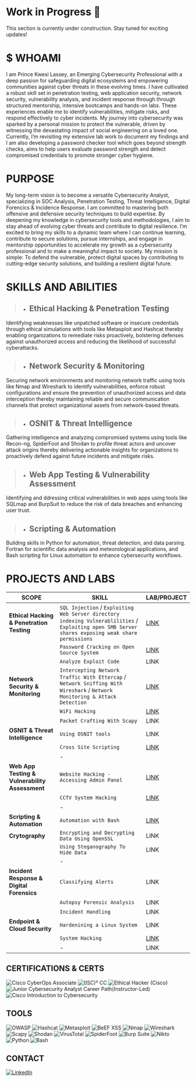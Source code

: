 # Work in Progress 🚧
This section is currently under construction. Stay tuned for exciting updates!

# $ WHOAMI
I am Prince Kwesi Lassey, an Emerging Cybersecurity Professional with a deep passion for safeguarding digital ecosystems and empowering communities against cyber threats in these evolving times. I have cultivated a robust skill set in penetration testing, web application security, network security, vulnerability analysis, and incident response through through structured mentorship, intensive bootcamps and hands-on labs. These experiences enable me to identify vulnerabilities, mitigate risks, and respond effectively to cyber incidents. My journey into cybersecurity was sparked by a personal mission to protect the vulnerable, driven by witnessing the devastating impact of social engineering on a loved one. Currently, I’m revisiting my extensive lab work to document my findings and I am also developing a password checker tool which goes beyond strength checks, aims to help users evaluate password strength and detect compromised credentials to promote stronger cyber hygiene.

# PURPOSE
My long-term vision is to become a versatile Cybersecurity Analyst, specializing in SOC Analysis, Penetration Testing, Threat Intelligence, Digital Forencics & Incidence Response. I am committed to mastering both offensive and defensive security techniques to build expertise. By deepening my knowledge in cybersecurity tools and methodologies, I aim to stay ahead of evolving cyber threats and contribute to digital resilience. I’m excited to bring my skills to a dynamic team where I can continue learning, contribute to secure solutions,  pursue internships, and engage in mentorship opportunities to accelerate my growth as a cybersecurity professional and to make a meaningful impact to society. My mission is simple: To defend the vulnerable, protect digital spaces by contributing to cutting-edge security solutions, and building a resilient digital future.

# SKILLS AND ABILITIES
> - ## Ethical Hacking & Penetration Testing
Identifying weaknesses like unpatched software or insecure credentials through ethical simulations with tools like Metasploit and Hashcat thereby enabling organizations to remediate risks proactively, bolstering defenses against unauthorized access and reducing the likelihood of successful cyberattacks.

> - ## Network Security & Monitoring
Securing network environments and monitoring network traffic using tools like Nmap and Wireshark to identify vulnerabilities, enforce robust configurations and ensure the prevention of unauthorized access and data interception thereby maintaining reliable and secure communication channels that protect organizational assets from network-based threats.

> - ## OSNIT & Threat Intelligence
Gathering intelligence and analyzing compromised systems using tools like Recon-ng, SpiderFoot and Shodan to profile threat actors and uncover attack origins thereby delivering actionable insights for organizations to proactively defend against future incidents and mitigate risks.

> - ## Web App Testing & Vulnerability Assessment
Identifying and ddressing critical vulnerabilities in web apps using tools like SQLmap and BurpSuit to reduce the risk of data breaches and enhancing user trust.

> - ## Scripting & Automation
Building skills in Python for automation, threat detection, and data parsing. Fortran for scientific  data analysis and meteorological applications, and Bash scripting for Linux automation to enhance cybersecurity workflows. 

# PROJECTS AND LABS

|**SCOPE**           | **SKILL**        | **LAB/PROJECT**| 
|----------------|-------------------------|-------------|
|**Ethical Hacking & Penetration Testing**| `SQL Injection` / `Exploiting Web Server directory indexing Vulnerablilities` / `Exploiting open SMB Server shares exposing weak share permissions` |[LINK](https://github.com/codelassey/cybersecurity-projects/blob/main/Ethical%20Hacking%20Project/README.md)|
|                                     | `Password Cracking on Open Source System` | [LINK](https://github.com/codelassey/open-source-password-cracking) |
|                                      |`Analyze Exploit Code`|LINK|
|**Network Security & Monitoring** | `Intercepting Network Traffic With Ettercap` / `Network Sniffing With Wireshark` / `Network Monitoring & Attack Detection`|[LINK](https://github.com/codelassey/network-attack-monitoring)|
|                                   | `WiFi Hacking` |[LINK](https://github.com/codelassey/wifi-hacking)|
|                                  | `Packet Crafting With Scapy` |LINK|
|**OSNIT & Threat Intelligence** |`Using OSNIT tools`| LINK |
|                                |`Cross Site Scripting`| [LINK](https://github.com/codelassey/cybersecurity-labs/blob/main/Exploiting%20Application-Based%20Vulnerabilities/cross_site_scripting.md) |
|                               | - | |
|**Web App Testing & Vulnerability Assessment** | `Website Hacking - Accessing Admin Panel` |[LINK](https://github.com/codelassey/admin-panel-sql-injection)|
|                                               | `CCTV System Hacking` | [LINK](https://github.com/codelassey/cctv-hacking)|
|                                               | - ||
|**Scripting & Automation** | `Automation with Bash` |[LINK](https://github.com/codelassey/scripts-and-tools)|
|**Crytography**| `Encrypting and Decrypting Data Using OpenSSL`|LINK|
|               | `Using Steganography To Hide Data` |LINK|
|               | - |                                 ||
|**Incident Response & Digital Forensics**| `Classifying Alerts`|LINK|
|                                         | `Autopsy Forensic Analysis`|LINK|
|                                         | `Incident Handling`|LINK|
|**Endpoint & Cloud Security**| `Hardenining a Linux System`|LINK|
|                             |`System Hacking`|[LINK](https://github.com/codelassey/vsftpd-backdoor-exploit)|
|                             | - |LINK|

## CERTIFICATIONS & CERTS
![Cisco CyberOps Associate](https://img.shields.io/badge/Cisco%20CyberOps%20Associate-In%20Progress-yellow?logo=cisco&style=for-the-badge)
![(ISC)² CC](https://img.shields.io/badge/ISC2%20CC-Completed-deepgreen?logo=isc2&style=for-the-badge)
![Ethical Hacker (Cisco)](https://img.shields.io/badge/Ethical%20Hacker%20(Cisco)-Completed-deepgreen?logo=cisco&style=for-the-badge)
![Junior Cybersecurity Analyst Career Path(Instructor-Led)](https://img.shields.io/badge/Junior%20Cybersecurity%20Analyst%20Career%20Path%20(Cisco)-Completed-deepgreen?logo=cisco&style=for-the-badge)
![Cisco Introduction to Cybersecurity](https://img.shields.io/badge/Cisco%20Introduction%20to%20Cybersecurity-Completed-deepgreen?logo=cisco&style=for-the-badge)

## TOOLS
![OWASP](https://img.shields.io/badge/OWASP-OSINT%20Framework-green?logo=owasp&style=for-the-badge)
![Hashcat](https://img.shields.io/badge/Hashcat-Password%20Cracking-orange?logo=terminal&style=for-the-badge)
![Metasploit](https://img.shields.io/badge/Metasploit-Penetration%20Testing-purple?logo=metasploit&style=for-the-badge)
![BeEF XSS](https://img.shields.io/badge/BeEF%20XSS-Browser%20Exploitation-blue?logo=beef&style=for-the-badge)
![Nmap](https://img.shields.io/badge/Nmap-Network%20Scanning-green?logo=nmap&style=for-the-badge)
![Wireshark](https://img.shields.io/badge/Wireshark-Network%20Analysis-blue?logo=wireshark&style=for-the-badge)
![Scapy](https://img.shields.io/badge/Scapy-Packet%20Crafting-orange?logo=scipy&style=for-the-badge)
![Shodan](https://img.shields.io/badge/Shodan-OSINT%20Search-red?logo=shodan&style=for-the-badge)
![VirusTotal](https://img.shields.io/badge/VirusTotal-OSINT%20Search-blue?logo=virustotal&style=for-the-badge)
![SpiderFoot](https://img.shields.io/badge/SpiderFoot-OSINT%20Automation-orange?logo=spiderfoot&style=for-the-badge)
![Burp Suite](https://img.shields.io/badge/Burp%20Suite-Web%20Testing-lightblue?logo=burp-suite&style=for-the-badge)
![Nikto](https://img.shields.io/badge/Nikto-Web%20Scanning-red?logo=tools&style=for-the-badge)
![Python](https://img.shields.io/badge/Python-Scripting%20&%20Automation-yellow?logo=python&style=for-the-badge)
![Bash](https://img.shields.io/badge/Bash-Scripting%20Automation-green?logo=terminal&style=for-the-badge)

## CONTACT 
[![LinkedIn](https://img.shields.io/badge/-LinkedIn-0077B5?logo=linkedin&logoColor=white&style=for-the-badge)](https://www.linkedin.com/in/prince-lassey-b90b80197/)
